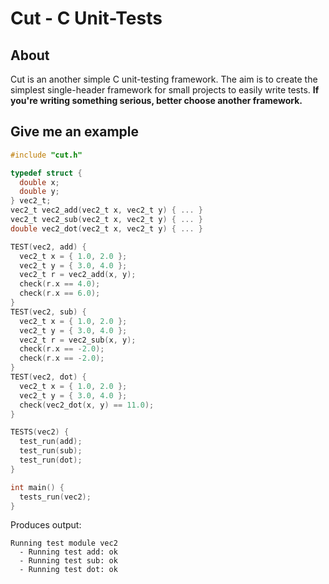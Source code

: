 # Cut - C Unit-Tests
## About
Cut is an another simple C unit-testing framework. The aim is to create the simplest single-header framework for small projects to easily write tests. __If you're writing something serious, better choose another framework.__

## Give me an example
```c
#include "cut.h" 

typedef struct { 
  double x;
  double y;
} vec2_t;
vec2_t vec2_add(vec2_t x, vec2_t y) { ... }
vec2_t vec2_sub(vec2_t x, vec2_t y) { ... }
double vec2_dot(vec2_t x, vec2_t y) { ... }

TEST(vec2, add) {
  vec2_t x = { 1.0, 2.0 };
  vec2_t y = { 3.0, 4.0 };
  vec2_t r = vec2_add(x, y);
  check(r.x == 4.0);
  check(r.x == 6.0);
}
TEST(vec2, sub) {
  vec2_t x = { 1.0, 2.0 };
  vec2_t y = { 3.0, 4.0 };
  vec2_t r = vec2_sub(x, y);
  check(r.x == -2.0);
  check(r.x == -2.0);
}
TEST(vec2, dot) {
  vec2_t x = { 1.0, 2.0 };
  vec2_t y = { 3.0, 4.0 };
  check(vec2_dot(x, y) == 11.0);
}

TESTS(vec2) {
  test_run(add);
  test_run(sub);
  test_run(dot);
}

int main() {
  tests_run(vec2);
}
```
Produces output:
```
Running test module vec2
  - Running test add: ok
  - Running test sub: ok
  - Running test dot: ok
```